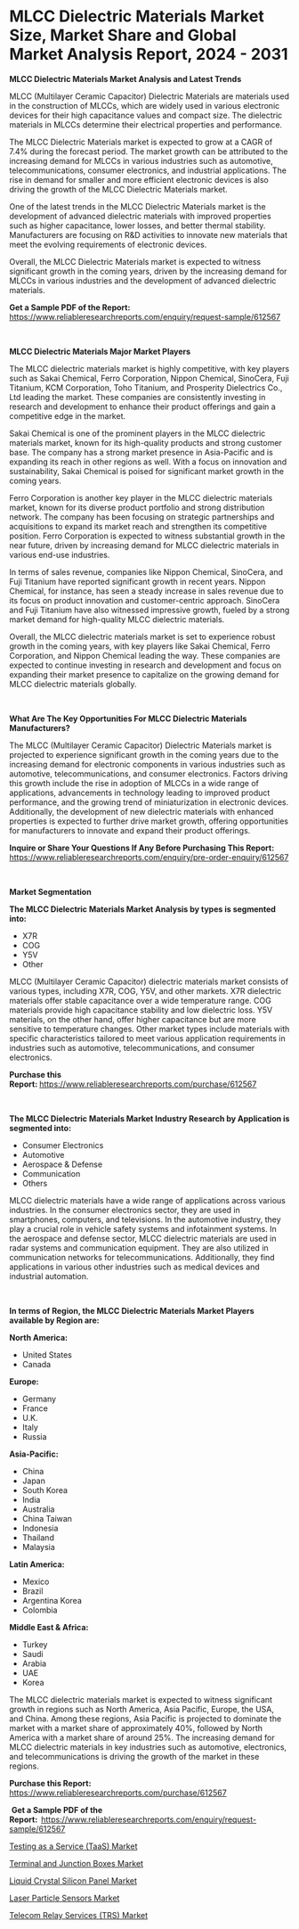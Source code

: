 <p><h1>MLCC Dielectric Materials Market Size, Market Share and Global Market Analysis Report, 2024 - 2031</h1></p><p><strong>MLCC Dielectric Materials Market Analysis and Latest Trends</strong></p>
<p><p>MLCC (Multilayer Ceramic Capacitor) Dielectric Materials are materials used in the construction of MLCCs, which are widely used in various electronic devices for their high capacitance values and compact size. The dielectric materials in MLCCs determine their electrical properties and performance.</p><p>The MLCC Dielectric Materials market is expected to grow at a CAGR of 7.4% during the forecast period. The market growth can be attributed to the increasing demand for MLCCs in various industries such as automotive, telecommunications, consumer electronics, and industrial applications. The rise in demand for smaller and more efficient electronic devices is also driving the growth of the MLCC Dielectric Materials market.</p><p>One of the latest trends in the MLCC Dielectric Materials market is the development of advanced dielectric materials with improved properties such as higher capacitance, lower losses, and better thermal stability. Manufacturers are focusing on R&D activities to innovate new materials that meet the evolving requirements of electronic devices.</p><p>Overall, the MLCC Dielectric Materials market is expected to witness significant growth in the coming years, driven by the increasing demand for MLCCs in various industries and the development of advanced dielectric materials.</p></p>
<p><strong>Get a Sample PDF of the Report:&nbsp;</strong> <a href="https://www.reliableresearchreports.com/enquiry/request-sample/612567">https://www.reliableresearchreports.com/enquiry/request-sample/612567</a></p>
<p>&nbsp;</p>
<p><strong>MLCC Dielectric Materials Major Market Players</strong></p>
<p><p>The MLCC dielectric materials market is highly competitive, with key players such as Sakai Chemical, Ferro Corporation, Nippon Chemical, SinoCera, Fuji Titanium, KCM Corporation, Toho Titanium, and Prosperity Dielectrics Co., Ltd leading the market. These companies are consistently investing in research and development to enhance their product offerings and gain a competitive edge in the market.</p><p>Sakai Chemical is one of the prominent players in the MLCC dielectric materials market, known for its high-quality products and strong customer base. The company has a strong market presence in Asia-Pacific and is expanding its reach in other regions as well. With a focus on innovation and sustainability, Sakai Chemical is poised for significant market growth in the coming years.</p><p>Ferro Corporation is another key player in the MLCC dielectric materials market, known for its diverse product portfolio and strong distribution network. The company has been focusing on strategic partnerships and acquisitions to expand its market reach and strengthen its competitive position. Ferro Corporation is expected to witness substantial growth in the near future, driven by increasing demand for MLCC dielectric materials in various end-use industries.</p><p>In terms of sales revenue, companies like Nippon Chemical, SinoCera, and Fuji Titanium have reported significant growth in recent years. Nippon Chemical, for instance, has seen a steady increase in sales revenue due to its focus on product innovation and customer-centric approach. SinoCera and Fuji Titanium have also witnessed impressive growth, fueled by a strong market demand for high-quality MLCC dielectric materials.</p><p>Overall, the MLCC dielectric materials market is set to experience robust growth in the coming years, with key players like Sakai Chemical, Ferro Corporation, and Nippon Chemical leading the way. These companies are expected to continue investing in research and development and focus on expanding their market presence to capitalize on the growing demand for MLCC dielectric materials globally.</p></p>
<p>&nbsp;</p>
<p><strong>What Are The Key Opportunities For MLCC Dielectric Materials Manufacturers?</strong></p>
<p><p>The MLCC (Multilayer Ceramic Capacitor) Dielectric Materials market is projected to experience significant growth in the coming years due to the increasing demand for electronic components in various industries such as automotive, telecommunications, and consumer electronics. Factors driving this growth include the rise in adoption of MLCCs in a wide range of applications, advancements in technology leading to improved product performance, and the growing trend of miniaturization in electronic devices. Additionally, the development of new dielectric materials with enhanced properties is expected to further drive market growth, offering opportunities for manufacturers to innovate and expand their product offerings.</p></p>
<p><strong>Inquire or Share Your Questions If Any Before Purchasing This Report:</strong> <a href="https://www.reliableresearchreports.com/enquiry/pre-order-enquiry/612567">https://www.reliableresearchreports.com/enquiry/pre-order-enquiry/612567</a></p>
<p>&nbsp;</p>
<p><strong>Market Segmentation</strong></p>
<p><strong>The MLCC Dielectric Materials Market Analysis by types is segmented into:</strong></p>
<p><ul><li>X7R</li><li>COG</li><li>Y5V</li><li>Other</li></ul></p>
<p><p>MLCC (Multilayer Ceramic Capacitor) dielectric materials market consists of various types, including X7R, COG, Y5V, and other markets. X7R dielectric materials offer stable capacitance over a wide temperature range. COG materials provide high capacitance stability and low dielectric loss. Y5V materials, on the other hand, offer higher capacitance but are more sensitive to temperature changes. Other market types include materials with specific characteristics tailored to meet various application requirements in industries such as automotive, telecommunications, and consumer electronics.</p></p>
<p><strong>Purchase this Report:&nbsp;</strong><a href="https://www.reliableresearchreports.com/purchase/612567">https://www.reliableresearchreports.com/purchase/612567</a></p>
<p>&nbsp;</p>
<p><strong>The MLCC Dielectric Materials Market Industry Research by Application is segmented into:</strong></p>
<p><ul><li>Consumer Electronics</li><li>Automotive</li><li>Aerospace & Defense</li><li>Communication</li><li>Others</li></ul></p>
<p><p>MLCC dielectric materials have a wide range of applications across various industries. In the consumer electronics sector, they are used in smartphones, computers, and televisions. In the automotive industry, they play a crucial role in vehicle safety systems and infotainment systems. In the aerospace and defense sector, MLCC dielectric materials are used in radar systems and communication equipment. They are also utilized in communication networks for telecommunications. Additionally, they find applications in various other industries such as medical devices and industrial automation.</p></p>
<p>&nbsp;</p>
<p><strong>In terms of Region, the MLCC Dielectric Materials Market Players available by Region are:</strong></p>
<p>
    <p> <strong> North America: </strong>
        <ul>
            <li>United States</li>
            <li>Canada</li>
        </ul>
        </p> 
    <p> <strong> Europe: </strong>
        <ul>
            <li>Germany</li>
            <li>France</li>
            <li>U.K.</li>
            <li>Italy</li>
            <li>Russia</li>
        </ul>
        </p> 
    <p> <strong> Asia-Pacific: </strong>
        <ul>
            <li>China</li>
            <li>Japan</li>
            <li>South Korea</li>
            <li>India</li>
            <li>Australia</li>
            <li>China Taiwan</li>
            <li>Indonesia</li>
            <li>Thailand</li>
            <li>Malaysia</li>
        </ul>
        </p> 
    <p> <strong> Latin America: </strong>
        <ul>
            <li>Mexico</li>
            <li>Brazil</li>
            <li>Argentina Korea</li>
            <li>Colombia</li>
        </ul>
        </p> 
    <p> <strong> Middle East & Africa: </strong>
        <ul>
            <li>Turkey</li>
            <li>Saudi</li>
            <li>Arabia</li>
            <li>UAE</li>
            <li>Korea</li>
        </ul>
    </p>
    </p>
<p><p>The MLCC dielectric materials market is expected to witness significant growth in regions such as North America, Asia Pacific, Europe, the USA, and China. Among these regions, Asia Pacific is projected to dominate the market with a market share of approximately 40%, followed by North America with a market share of around 25%. The increasing demand for MLCC dielectric materials in key industries such as automotive, electronics, and telecommunications is driving the growth of the market in these regions.</p></p>
<p><strong>Purchase this Report: </strong><a href="https://www.reliableresearchreports.com/purchase/612567">https://www.reliableresearchreports.com/purchase/612567</a></p>
<p>&nbsp;<strong>Get a Sample PDF of the Report:&nbsp;&nbsp;</strong><a href="https://www.reliableresearchreports.com/enquiry/request-sample/612567">https://www.reliableresearchreports.com/enquiry/request-sample/612567</a></p>
<p><strong></strong></p>
<p><p><a href="https://mire-aunt-385.notion.site/Testing-as-a-Service-TaaS-Market-Size-Growth-Outlook-from-2024-to-2031-projecting-at-Market-s-Tr-27225fdb65694c81a60c279011a6e912">Testing as a Service (TaaS) Market</a></p><p><a href="https://butternut-bug-553.notion.site/Insights-into-Terminal-and-Junction-Boxes-Market-Size-Analysing-Market-Share-Trends-and-Growth-fr-8887d63141494285af0958940f7f0981">Terminal and Junction Boxes Market</a></p><p><a href="https://view.publitas.com/reportprime-1/liquid-crystal-silicon-panel-market-size-growing-and-forecasted-for-period-from-2024-2031-and-provides-complete-market-analysis-of-this-market/">Liquid Crystal Silicon Panel Market</a></p><p><a href="https://view.publitas.com/reportprime-1/laser-particle-sensors-market-growth-market-trends-covid-19-impact-and-forecasts-for-period-from-2024-2031/">Laser Particle Sensors Market</a></p><p><a href="https://invited-way-688.notion.site/Global-Telecom-Relay-Services-TRS-Market-by-Types-Applications-and-Major-Players-with-Regional--8840b7e8e4f2459c8bcba7ab7fb6a0ac">Telecom Relay Services (TRS) Market</a></p></p>